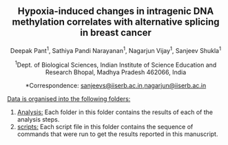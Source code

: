 <h2 style="text-align: center;"><strong>Hypoxia-induced changes in intragenic DNA methylation correlates with alternative splicing in breast cancer</strong></h2>
<p style="text-align: center;">Deepak Pant<sup>1</sup>, Sathiya Pandi Narayanan<sup>1</sup>, Nagarjun Vijay<sup>1</sup>, Sanjeev Shukla<sup>1</sup></p>
<p style="text-align: center;"><sup>1</sup>Dept. of Biological Sciences, Indian Institute of Science Education and Research Bhopal, Madhya Pradesh 462066, India</p>
<p style="text-align: center;">*Correspondence: <a href="mailto:sanjeevs@iiserb.ac.in">sanjeevs@iiserb.ac.in</a>,<a href="mailto:nagarjun@iiserb.ac.in">nagarjun@iiserb.ac.in</a></p>

<span style="text-decoration: underline;">Data is organised into the following folders:</span>
<ol>
<li><span style="text-decoration: underline;">Analysis:</span> Each folder in this folder contains the results of each of the analysis steps.</li>
<li><span style="text-decoration: underline;">scripts:</span> Each script file in this folder contains the sequence of commands that were run to get the results reported in this manuscript.</li>
</ol>
